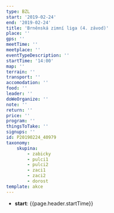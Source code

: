 ```yaml
---
type: BZL
start: '2019-02-24'
end: '2019-02-24'
title: 'Brněnská zimní liga (4. závod)'
place: ''
gps: ''
meetTime: ''
meetplace: ''
eventTypeDescription: ''
startTime: '14:00'
map: ''
terrain: ''
transport: ''
accomodation: ''
food: ''
leader: ''
doWeOrganize: ''
note: ''
return: ''
price: ''
program: ''
thingsToTake: ''
signups: ''
id: P20190224_40979
taxonomy:
    skupina:
        - zabicky
        - pulci1
        - pulci2
        - zaci1
        - zaci2
        - dorost
template: akce
---
```

* **start**: {{page.header.startTime}}
